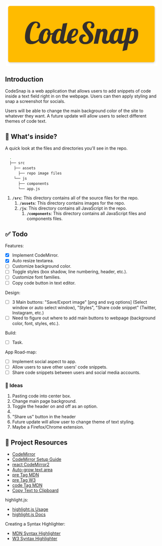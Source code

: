 <p align="center">
  <img src="/src/assets/codesnap-hero.png" width="500" alt="codesnap-hero">
</p>

## Introduction
CodeSnap is a web application that allows users to add snippets of code inside a text field right in on the webpage. Users can then apply styling and snap a screenshot for socials.

Users will be able to change the main background color of the site to whatever they want. A future update will allow users to select different themes of code text.

## 🧐 What's inside?
A quick look at the files and directories you'll see in the repo.

```bash
  .
  ├── src
    ├── assets
      ├── repo image files
    └── js
      ├── components
      └── app.js
```

1. **`/src`**: This directory contains all of the source files for the repo.
    1. **`/assets`**: This directory contains images for the repo.
    1. **`/js`**: This directory contains all JavaScript in the repo.
        1. **`/components`**: This directory contains all JavaScript files and components files.

## ✅ Todo
Features:
- [x] Implement CodeMirror.
- [x] Auto resize textarea.
- [ ] Customize background color.
- [ ] Toggle styles (box shadow, line numbering, header, etc.).
- [ ] Customize font families.
- [ ] Copy code button in text editor.

Design:
- [ ] 3 Main buttons: "Save/Export image" [png and svg options] (Select window or auto select window), "Styles", "Share code snippet" (Twitter, Instagram, etc.)
- [ ] Need to figure out where to add main buttons to webpage (background color, font, styles, etc.).

Build:
- [ ] Task.

App Road-map:
- [ ] Implement social aspect to app.
- [ ] Allow users to save other users' code snippets.
- [ ] Share code snippets between users and social media accounts.

### 🤔 Ideas
1. Pasting code into center box.
1. Change main page background.
1. Toggle the header on and off as an option.
1. 
1. "Share us" button in the header
1. Future update will allow user to change theme of text styling.
1. Maybe a Firefox/Chrome extension.

## 🔗 Project Resources
* [CodeMirror](https://codemirror.net/)
* [CodeMirror Setup Guide](https://www.youtube.com/watch?v=o1DDWQDBT9Y)
* [react CodeMirror2](https://www.npmjs.com/package/react-codemirror2)
* [Auto-grow text area](https://css-tricks.com/the-cleanest-trick-for-autogrowing-textareas/)
* [pre Tag MDN](https://developer.mozilla.org/en-US/docs/Web/HTML/Element/pre)
* [pre Tag W3](https://www.w3schools.com/tags/tag_pre.asp)
* [code Tag MDN](https://developer.mozilla.org/en-US/docs/Web/HTML/Element/code)
* [Copy Text to Clipboard](https://www.30secondsofcode.org/blog/s/copy-text-to-clipboard-with-javascript)

highlight.js: 
* [highlight.js Usage](https://highlightjs.org/usage/)
* [highlight.js Docs](https://highlightjs.readthedocs.io/en/latest/)

Creating a Syntax Highlighter:
* [MDN Syntax Highlighter](https://developer.mozilla.org/en-US/docs/MDN/Editor/Syntax_highlighting)
* [W3 Syntax Highlighter](https://www.w3schools.com/howto/howto_syntax_highlight.asp)